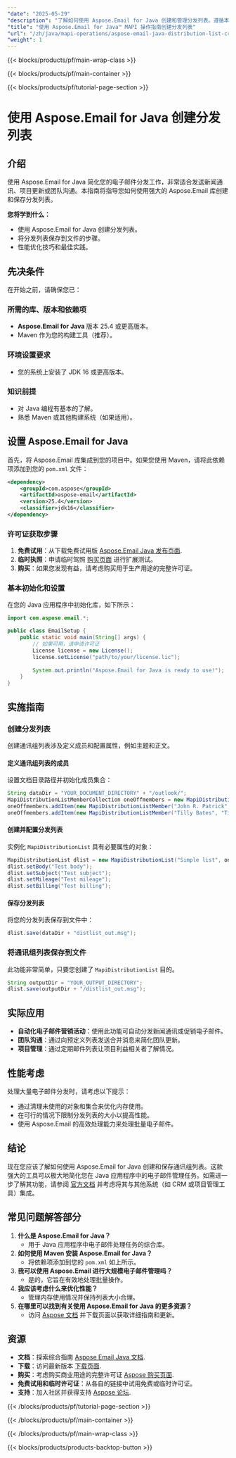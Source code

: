 ```yaml
---
"date": "2025-05-29"
"description": "了解如何使用 Aspose.Email for Java 创建和管理分发列表。遵循本分步指南，简化电子邮件沟通。"
"title": "使用 Aspose.Email for Java™ MAPI 操作指南创建分发列表"
"url": "/zh/java/mapi-operations/aspose-email-java-distribution-list-creation/"
"weight": 1
---
```


{{< blocks/products/pf/main-wrap-class >}}

{{< blocks/products/pf/main-container >}}

{{< blocks/products/pf/tutorial-page-section >}}
# 使用 Aspose.Email for Java 创建分发列表

## 介绍

使用 Aspose.Email for Java 简化您的电子邮件分发工作，非常适合发送新闻通讯、项目更新或团队沟通。本指南将指导您如何使用强大的 Aspose.Email 库创建和保存分发列表。

**您将学到什么：**
- 使用 Aspose.Email for Java 创建分发列表。
- 将分发列表保存到文件的步骤。
- 性能优化技巧和最佳实践。

## 先决条件

在开始之前，请确保您已：

### 所需的库、版本和依赖项
- **Aspose.Email for Java** 版本 25.4 或更高版本。
- Maven 作为您的构建工具（推荐）。

### 环境设置要求
- 您的系统上安装了 JDK 16 或更高版本。

### 知识前提
- 对 Java 编程有基本的了解。
- 熟悉 Maven 或其他构建系统（如果适用）。

## 设置 Aspose.Email for Java

首先，将 Aspose.Email 库集成到您的项目中。如果您使用 Maven，请将此依赖项添加到您的 `pom.xml` 文件：

```xml
<dependency>
    <groupId>com.aspose</groupId>
    <artifactId>aspose-email</artifactId>
    <version>25.4</version>
    <classifier>jdk16</classifier>
</dependency>
```

### 许可证获取步骤

1. **免费试用**：从下载免费试用版 [Aspose.Email Java 发布页面](https://releases。aspose.com/email/java/).
2. **临时执照**：申请临时驾照 [购买页面](https://purchase.aspose.com/temporary-license/) 进行扩展测试。
3. **购买**：如果您发现有益，请考虑购买用于生产用途的完整许可证。

### 基本初始化和设置

在您的 Java 应用程序中初始化库，如下所示：

```java
import com.aspose.email.*;

public class EmailSetup {
    public static void main(String[] args) {
        // 如果可用，请申请许可证
        License license = new License();
        license.setLicense("path/to/your/license.lic");
        
        System.out.println("Aspose.Email for Java is ready to use!");
    }
}
```

## 实施指南

### 创建分发列表

创建通讯组列表涉及定义成员和配置属性，例如主题和正文。

#### 定义通讯组列表的成员

设置文档目录路径并初始化成员集合：

```java
String dataDir = "YOUR_DOCUMENT_DIRECTORY" + "/outlook/";
MapiDistributionListMemberCollection oneOffmembers = new MapiDistributionListMemberCollection();
oneOffmembers.addItem(new MapiDistributionListMember("John R. Patrick", "JohnRPatrick@armyspy.com"));
oneOffmembers.addItem(new MapiDistributionListMember("Tilly Bates", "TillyBates@armyspy.com"));
```

#### 创建并配置分发列表

实例化 `MapiDistributionList` 具有必要属性的对象：

```java
MapiDistributionList dlist = new MapiDistributionList("Simple list", oneOffmembers);
dlist.setBody("Test body");
dlist.setSubject("Test subject");
dlist.setMileage("Test mileage");
dlist.setBilling("Test billing");
```

#### 保存分发列表

将您的分发列表保存到文件中：

```java
dlist.save(dataDir + "distlist_out.msg");
```

### 将通讯组列表保存到文件

此功能非常简单，只要您创建了 `MapiDistributionList` 目的。

```java
String outputDir = "YOUR_OUTPUT_DIRECTORY";
dlist.save(outputDir + "/distlist_out.msg");
```

## 实际应用

- **自动化电子邮件营销活动**：使用此功能可自动分发新闻通讯或促销电子邮件。
- **团队沟通**：通过向预定义列表发送合并消息来简化团队更新。
- **项目管理**：通过定期邮件列表让项目利益相关者了解情况。

## 性能考虑

处理大量电子邮件分发时，请考虑以下提示：
- 通过清理未使用的对象和集合来优化内存使用。
- 在可行的情况下限制分发列表的大小以提高性能。
- 使用 Aspose.Email 的高效处理能力来处理批量电子邮件。

## 结论

现在您应该了解如何使用 Aspose.Email for Java 创建和保存通讯组列表。这款强大的工具可以极大地简化您在 Java 应用程序中的电子邮件管理任务。如需进一步了解其功能，请参阅 [官方文档](https://reference.aspose.com/email/java/) 并考虑将其与其他系统（如 CRM 或项目管理工具）集成。

## 常见问题解答部分

1. **什么是 Aspose.Email for Java？**
   - 用于 Java 应用程序中电子邮件处理任务的综合库。
2. **如何使用 Maven 安装 Aspose.Email for Java？**
   - 将依赖项添加到您的 `pom.xml` 如上所示。
3. **我可以使用 Aspose.Email 进行大规模电子邮件管理吗？**
   - 是的，它旨在有效地处理批量操作。
4. **我应该考虑什么来优化性能？**
   - 管理内存使用情况并保持列表大小合理。
5. **在哪里可以找到有关使用 Aspose.Email for Java 的更多资源？**
   - 访问 [Aspose 文档](https://reference.aspose.com/email/java/) 并下载页面以获取详细指南和更新。

## 资源
- **文档**：探索综合指南 [Aspose Email Java 文档](https://reference。aspose.com/email/java/).
- **下载**：访问最新版本 [下载页面](https://releases。aspose.com/email/java/).
- **购买**：考虑购买商业用途的完整许可证 [Aspose 购买页面](https://purchase。aspose.com/buy).
- **免费试用和临时许可证**：从各自的链接中试用免费或临时许可证。
- **支持**：加入社区并获得支持 [Aspose 论坛](https://forum。aspose.com/c/email/10).

{{< /blocks/products/pf/tutorial-page-section >}}

{{< /blocks/products/pf/main-container >}}

{{< /blocks/products/pf/main-wrap-class >}}

{{< blocks/products/products-backtop-button >}}